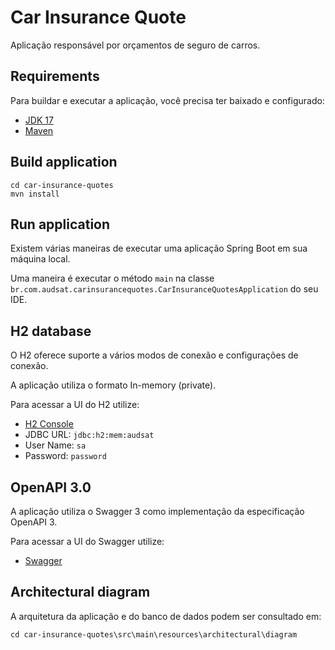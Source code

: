 # Car Insurance Quote

Aplicação responsável por orçamentos de seguro de carros.

## Requirements

Para buildar e executar a aplicação, você precisa ter baixado e configurado:

- [JDK 17](https://www.oracle.com/br/java/technologies/javase/jdk17-archive-downloads.html)
- [Maven](https://maven.apache.org)

## Build application
```shell
cd car-insurance-quotes
mvn install
```

## Run application

Existem várias maneiras de executar uma aplicação Spring Boot em sua máquina local.

Uma maneira é executar o método `main` na classe `br.com.audsat.carinsurancequotes.CarInsuranceQuotesApplication` do seu IDE.

## H2 database

O H2 oferece suporte a vários modos de conexão e configurações de conexão.

A aplicação utiliza o formato In-memory (private).

Para acessar a UI do H2 utilize:

- [H2 Console](http://localhost:8080/h2-console)
- JDBC URL: `jdbc:h2:mem:audsat`
- User Name: `sa`
- Password: `password`

## OpenAPI 3.0

A aplicação utiliza o Swagger 3 como implementação da especificação OpenAPI 3.

Para acessar a UI do Swagger utilize:

- [Swagger](http://localhost:8080/swagger-ui/index.html#/)

## Architectural diagram

A arquitetura da aplicação e do banco de dados podem ser consultado em:

```shell
cd car-insurance-quotes\src\main\resources\architectural\diagram
```
